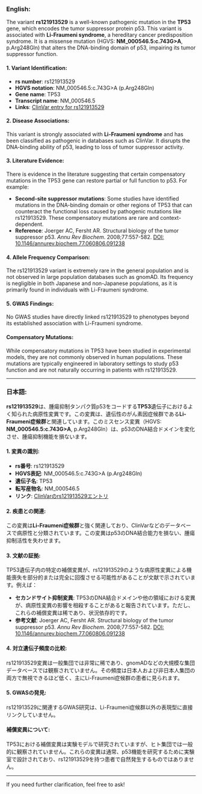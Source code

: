 ### English:
The variant **rs121913529** is a well-known pathogenic mutation in the **TP53** gene, which encodes the tumor suppressor protein p53. This variant is associated with **Li-Fraumeni syndrome**, a hereditary cancer predisposition syndrome. It is a missense mutation (HGVS: **NM_000546.5:c.743G>A**, p.Arg248Gln) that alters the DNA-binding domain of p53, impairing its tumor suppressor function.

#### 1. Variant Identification:
- **rs number**: rs121913529
- **HGVS notation**: NM_000546.5:c.743G>A (p.Arg248Gln)
- **Gene name**: TP53
- **Transcript name**: NM_000546.5
- **Links**: [ClinVar entry for rs121913529](https://www.ncbi.nlm.nih.gov/clinvar/variation/12375/)

#### 2. Disease Associations:
This variant is strongly associated with **Li-Fraumeni syndrome** and has been classified as pathogenic in databases such as ClinVar. It disrupts the DNA-binding ability of p53, leading to loss of tumor suppressor activity.

#### 3. Literature Evidence:
There is evidence in the literature suggesting that certain compensatory mutations in the TP53 gene can restore partial or full function to p53. For example:
- **Second-site suppressor mutations**: Some studies have identified mutations in the DNA-binding domain or other regions of TP53 that can counteract the functional loss caused by pathogenic mutations like rs121913529. These compensatory mutations are rare and context-dependent.
- **Reference**: Joerger AC, Fersht AR. Structural biology of the tumor suppressor p53. *Annu Rev Biochem*. 2008;77:557-582. [DOI: 10.1146/annurev.biochem.77.060806.091238](https://doi.org/10.1146/annurev.biochem.77.060806.091238)

#### 4. Allele Frequency Comparison:
The rs121913529 variant is extremely rare in the general population and is not observed in large population databases such as gnomAD. Its frequency is negligible in both Japanese and non-Japanese populations, as it is primarily found in individuals with Li-Fraumeni syndrome.

#### 5. GWAS Findings:
No GWAS studies have directly linked rs121913529 to phenotypes beyond its established association with Li-Fraumeni syndrome.

#### Compensatory Mutations:
While compensatory mutations in TP53 have been studied in experimental models, they are not commonly observed in human populations. These mutations are typically engineered in laboratory settings to study p53 function and are not naturally occurring in patients with rs121913529.

---

### 日本語:
**rs121913529**は、腫瘍抑制タンパク質p53をコードする**TP53**遺伝子におけるよく知られた病原性変異です。この変異は、遺伝性のがん素因症候群である**Li-Fraumeni症候群**と関連しています。このミスセンス変異（HGVS: **NM_000546.5:c.743G>A**, p.Arg248Gln）は、p53のDNA結合ドメインを変化させ、腫瘍抑制機能を損ないます。

#### 1. 変異の識別:
- **rs番号**: rs121913529
- **HGVS表記**: NM_000546.5:c.743G>A (p.Arg248Gln)
- **遺伝子名**: TP53
- **転写産物名**: NM_000546.5
- **リンク**: [ClinVarのrs121913529エントリ](https://www.ncbi.nlm.nih.gov/clinvar/variation/12375/)

#### 2. 疾患との関連:
この変異は**Li-Fraumeni症候群**と強く関連しており、ClinVarなどのデータベースで病原性と分類されています。この変異はp53のDNA結合能力を損ない、腫瘍抑制活性を失わせます。

#### 3. 文献の証拠:
TP53遺伝子内の特定の補償変異が、rs121913529のような病原性変異による機能喪失を部分的または完全に回復させる可能性があることが文献で示されています。例えば：
- **セカンドサイト抑制変異**: TP53のDNA結合ドメインや他の領域における変異が、病原性変異の影響を相殺することがあると報告されています。ただし、これらの補償変異は稀であり、状況依存的です。
- **参考文献**: Joerger AC, Fersht AR. Structural biology of the tumor suppressor p53. *Annu Rev Biochem*. 2008;77:557-582. [DOI: 10.1146/annurev.biochem.77.060806.091238](https://doi.org/10.1146/annurev.biochem.77.060806.091238)

#### 4. 対立遺伝子頻度の比較:
rs121913529変異は一般集団では非常に稀であり、gnomADなどの大規模な集団データベースでは観察されていません。その頻度は日本人および非日本人集団の両方で無視できるほど低く、主にLi-Fraumeni症候群の患者に見られます。

#### 5. GWASの発見:
rs121913529に関連するGWAS研究は、Li-Fraumeni症候群以外の表現型に直接リンクしていません。

#### 補償変異について:
TP53における補償変異は実験モデルで研究されていますが、ヒト集団では一般的に観察されていません。これらの変異は通常、p53機能を研究するために実験室で設計されており、rs121913529を持つ患者で自然発生するものではありません。

--- 
If you need further clarification, feel free to ask!